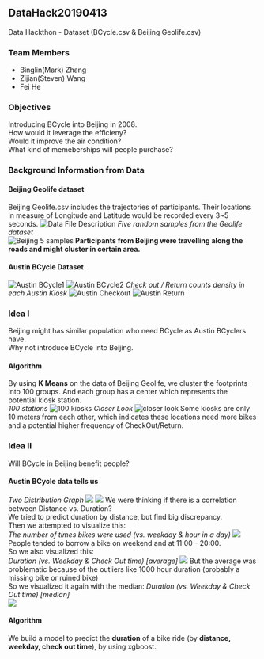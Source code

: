## DataHack20190413
 Data Hackthon - Dataset (BCycle.csv & Beijing Geolife.csv)
### Team Members
 - Binglin(Mark) Zhang 
 - Zijian(Steven) Wang 
 - Fei He 
### Objectives 
Introducing BCycle into Beijing in 2008.   
How would it leverage the efficieny?  
Would it improve the air condition?   
What kind of memeberships will people purchase?  
### Background Information from Data
#### Beijing Geolife dataset 
Beijing Geolife.csv includes the trajectories of participants. Their locations in measure of Longitude and Latitude would be recorded every 3~5 seconds. 
![Data File Description](https://raw.githubusercontent.com/MMarkZhang/DataHack20190413/master/Visualization/%E5%B1%8F%E5%B9%95%E5%BF%AB%E7%85%A7%202019-04-14%20%E4%B8%8B%E5%8D%882.06.03.png)
_Five random samples from the Geolife dataset_   
![Beijing 5 samples](https://raw.githubusercontent.com/MMarkZhang/DataHack20190413/master/Visualization/Sheet%201.png)
**Participants from Beijing were travelling along the roads and might cluster in certain area.**   
  
#### Austin BCycle Dataset
![Austin BCycle1](https://raw.githubusercontent.com/MMarkZhang/DataHack20190413/master/Visualization/%E5%B1%8F%E5%B9%95%E5%BF%AB%E7%85%A7%202019-04-14%20%E4%B8%8B%E5%8D%882.06.16.png)
![Austin BCycle2](https://raw.githubusercontent.com/MMarkZhang/DataHack20190413/master/Visualization/%E5%B1%8F%E5%B9%95%E5%BF%AB%E7%85%A7%202019-04-14%20%E4%B8%8B%E5%8D%882.06.27.png)
 _Check out / Return counts density in each Austin Kiosk_ 
 ![Austin Checkout](https://raw.githubusercontent.com/MMarkZhang/DataHack20190413/master/Visualization/B-cycle-density-CheckOut.png)
 ![Austin Return](https://raw.githubusercontent.com/MMarkZhang/DataHack20190413/master/Visualization/B-Cycle-Return.png)
 
### Idea I 
Beijing might has similar population who need BCycle as Austin BCyclers have.   
Why not introduce BCycle into Beijing.

#### Algorithm 

By using **K Means** on the data of Beijing Geolife, we cluster the footprints into 100 groups. And each group has a center which represents the potential kiosk station.    
_100 stations_
![100 kiosks](https://raw.githubusercontent.com/MMarkZhang/DataHack20190413/master/Visualization/WechatIMG178.jpeg)
_Closer Look_
![closer look](https://raw.githubusercontent.com/MMarkZhang/DataHack20190413/master/Visualization/WechatIMG179.jpeg)
Some kiosks are only 10 meters from each other, which indicates these locations need more bikes and a potential higher frequency of CheckOut/Return.  

### Idea II
Will BCycle in Beijing benefit people?   
#### Austin BCycle data tells us 
_Two Distribution Graph_
![](https://raw.githubusercontent.com/MMarkZhang/DataHack20190413/master/Visualization/Trip%20Duration%20Minutes%20distribution(after%20clean%20outliers).png)
![](https://raw.githubusercontent.com/MMarkZhang/DataHack20190413/master/Visualization/WechatIMG176.png)
We were thinking if there is a correlation between Distance vs. Duration?   
We tried to predict duration by distance, but find big discrepancy.   
Then we attempted to visualize this:   
_The number of times bikes were used (vs. weekday & hour in a day)_ 
![](https://raw.githubusercontent.com/MMarkZhang/DataHack20190413/master/Visualization/weekday-time-usage.png)
People tended to borrow a bike on weekend and at 11:00 - 20:00.   
So we also visualized this:   
_Duration (vs. Weekday & Check Out time) \[average\]_ 
![](https://raw.githubusercontent.com/MMarkZhang/DataHack20190413/master/Visualization/Duration-CheckOutHour-Weekday.png)
But the average was problematic because of the outliers like 1000 hour duration (probably a missing bike or ruined bike)     
So we visualized it again with the median: 
_Duration (vs. Weekday & Check Out time) \[median\]_  
![](https://raw.githubusercontent.com/MMarkZhang/DataHack20190413/master/Visualization/Duration-CheckOutHour-Weekday-median.png)
#### Algorithm 
We build a model to predict the **duration** of a bike ride (by **distance, weekday, check out time**), by using xgboost. 
